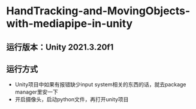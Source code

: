 # HandTracking-and-MovingObjects-with-mediapipe-in-unity

## 运行版本：Unity 2021.3.20f1

## 运行方式

- Unity项目中如果有报错缺少input system相关的东西的话，就去package manager里安一下
- 开启摄像头，启动python文件，再打开unity项目
